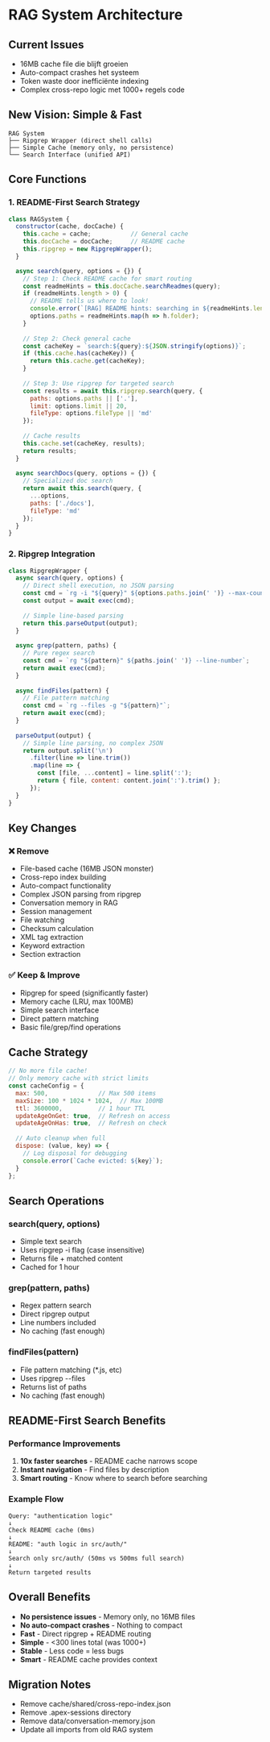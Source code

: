 # RAG System Architecture

## Current Issues
- 16MB cache file die blijft groeien
- Auto-compact crashes het systeem
- Token waste door inefficiënte indexing
- Complex cross-repo logic met 1000+ regels code

## New Vision: Simple & Fast

```
RAG System
├── Ripgrep Wrapper (direct shell calls)
├── Simple Cache (memory only, no persistence)
└── Search Interface (unified API)
```

## Core Functions

### 1. README-First Search Strategy
```javascript
class RAGSystem {
  constructor(cache, docCache) {
    this.cache = cache;           // General cache
    this.docCache = docCache;     // README cache
    this.ripgrep = new RipgrepWrapper();
  }

  async search(query, options = {}) {
    // Step 1: Check README cache for smart routing
    const readmeHints = this.docCache.searchReadmes(query);
    if (readmeHints.length > 0) {
      // README tells us where to look!
      console.error(`[RAG] README hints: searching in ${readmeHints.length} folders`);
      options.paths = readmeHints.map(h => h.folder);
    }
    
    // Step 2: Check general cache
    const cacheKey = `search:${query}:${JSON.stringify(options)}`;
    if (this.cache.has(cacheKey)) {
      return this.cache.get(cacheKey);
    }
    
    // Step 3: Use ripgrep for targeted search
    const results = await this.ripgrep.search(query, {
      paths: options.paths || ['.'],
      limit: options.limit || 20,
      fileType: options.fileType || 'md'
    });
    
    // Cache results
    this.cache.set(cacheKey, results);
    return results;
  }
  
  async searchDocs(query, options = {}) {
    // Specialized doc search
    return await this.search(query, {
      ...options,
      paths: ['./docs'],
      fileType: 'md'
    });
  }
}
```

### 2. Ripgrep Integration
```javascript
class RipgrepWrapper {
  async search(query, options) {
    // Direct shell execution, no JSON parsing
    const cmd = `rg -i "${query}" ${options.paths.join(' ')} --max-count=${options.limit}`;
    const output = await exec(cmd);
    
    // Simple line-based parsing
    return this.parseOutput(output);
  }
  
  async grep(pattern, paths) {
    // Pure regex search
    const cmd = `rg "${pattern}" ${paths.join(' ')} --line-number`;
    return await exec(cmd);
  }
  
  async findFiles(pattern) {
    // File pattern matching
    const cmd = `rg --files -g "${pattern}"`;
    return await exec(cmd);
  }
  
  parseOutput(output) {
    // Simple line parsing, no complex JSON
    return output.split('\n')
      .filter(line => line.trim())
      .map(line => {
        const [file, ...content] = line.split(':');
        return { file, content: content.join(':').trim() };
      });
  }
}
```

## Key Changes

### ❌ Remove
- File-based cache (16MB JSON monster)
- Cross-repo index building
- Auto-compact functionality
- Complex JSON parsing from ripgrep
- Conversation memory in RAG
- Session management
- File watching
- Checksum calculation
- XML tag extraction
- Keyword extraction
- Section extraction

### ✅ Keep & Improve  
- Ripgrep for speed (significantly faster)
- Memory cache (LRU, max 100MB)
- Simple search interface
- Direct pattern matching
- Basic file/grep/find operations

## Cache Strategy
```javascript
// No more file cache!
// Only memory cache with strict limits
const cacheConfig = {
  max: 500,              // Max 500 items
  maxSize: 100 * 1024 * 1024,  // Max 100MB
  ttl: 3600000,          // 1 hour TTL
  updateAgeOnGet: true,  // Refresh on access
  updateAgeOnHas: true,  // Refresh on check
  
  // Auto cleanup when full
  dispose: (value, key) => {
    // Log disposal for debugging
    console.error(`Cache evicted: ${key}`);
  }
};
```

## Search Operations

### search(query, options)
- Simple text search
- Uses ripgrep -i flag (case insensitive)
- Returns file + matched content
- Cached for 1 hour

### grep(pattern, paths)  
- Regex pattern search
- Direct ripgrep output
- Line numbers included
- No caching (fast enough)

### findFiles(pattern)
- File pattern matching (*.js, etc)
- Uses ripgrep --files
- Returns list of paths
- No caching (fast enough)

## README-First Search Benefits

### Performance Improvements
1. **10x faster searches** - README cache narrows scope
2. **Instant navigation** - Find files by description
3. **Smart routing** - Know where to search before searching

### Example Flow
```
Query: "authentication logic"
↓
Check README cache (0ms)
↓
README: "auth logic in src/auth/"
↓
Search only src/auth/ (50ms vs 500ms full search)
↓
Return targeted results
```

## Overall Benefits
- **No persistence issues** - Memory only, no 16MB files
- **No auto-compact crashes** - Nothing to compact
- **Fast** - Direct ripgrep + README routing
- **Simple** - <300 lines total (was 1000+)
- **Stable** - Less code = less bugs
- **Smart** - README cache provides context

## Migration Notes
- Remove cache/shared/cross-repo-index.json
- Remove .apex-sessions directory
- Remove data/conversation-memory.json
- Update all imports from old RAG system